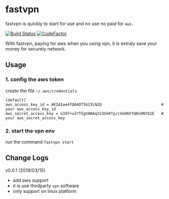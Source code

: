 # fastvpn

fastvpn is quickly to start for use and no use no paid for `aws`.

[![Build Status](https://travis-ci.org/Jamlee/fastvpn.svg?branch=master)](https://travis-ci.org/Jamlee/fastvpn)
[![CodeFactor](https://www.codefactor.io/repository/github/jamlee/fastvpn/badge)](https://www.codefactor.io/repository/github/jamlee/fastvpn)

With fastvpn, paying for aws when you using vpn, it is extraly save your money for securely network.

## Usage

### 1. config the aws token

create the file `~/.aws/credentials`

```
[default]
aws_access_key_id = AKIAIwe4fQ64OT5G23LN2Q                          # your aws_access_key_id
aws_secret_access_key = o397+vZrTSgVANAq323UkKTp/ckkOKFYQ8nONYQ1E   # your aws_secret_access_key
```

### 2. start the vpn env

run the command `fastvpn start`


## Change Logs

v0.0.1 (2019/03/15)
- add aws support
- it is use thirdparty `vpn` software
- only support on linux platform

